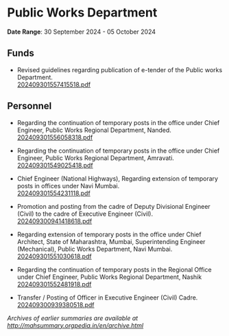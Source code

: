 # Public Works Department

**Date Range**: 30 September 2024 - 05 October 2024


## Funds
- Revised guidelines regarding publication of e-tender of the Public works Department.\
  [202409301557415518.pdf](https://gr.maharashtra.gov.in/Site/Upload/Government%20Resolutions/English/202409301557415518.pdf)

## Personnel
- Regarding the continuation of temporary posts in the office under Chief Engineer, Public Works Regional Department, Nanded.\
  [202409301556058318.pdf](https://gr.maharashtra.gov.in/Site/Upload/Government%20Resolutions/English/202409301556058318.pdf)

- Regarding the continuation of temporary posts in the office under Chief Engineer, Public Works Regional Department, Amravati.\
  [202409301549025418.pdf](https://gr.maharashtra.gov.in/Site/Upload/Government%20Resolutions/English/202409301549025418.pdf)

- Chief Engineer (National Highways), Regarding extension of temporary posts in offices under Navi Mumbai.\
  [202409301554231118.pdf](https://gr.maharashtra.gov.in/Site/Upload/Government%20Resolutions/English/202409301554231118.pdf)

- Promotion and posting from the cadre of Deputy Divisional Engineer (Civil) to the cadre of Executive Engineer (Civil).\
  [202409300941418618.pdf](https://gr.maharashtra.gov.in/Site/Upload/Government%20Resolutions/English/202409300941418618....pdf)

- Regarding extension of temporary posts in the office under Chief Architect, State of Maharashtra, Mumbai, Superintending Engineer (Mechanical), Public Works Department, Navi Mumbai.\
  [202409301551030618.pdf](https://gr.maharashtra.gov.in/Site/Upload/Government%20Resolutions/English/202409301551030618.pdf)

- Regarding the continuation of temporary posts in the Regional Office under Chief Engineer, Public Works Regional Department, Nashik\
  [202409301552481918.pdf](https://gr.maharashtra.gov.in/Site/Upload/Government%20Resolutions/English/202409301552481918.pdf)

- Transfer / Posting of Officer in Executive Engineer (Civil) Cadre.\
  [202409300939380518.pdf](https://gr.maharashtra.gov.in/Site/Upload/Government%20Resolutions/English/202409300939380518.pdf)


*Archives of earlier summaries are available at http://mahsummary.orgpedia.in/en/archive.html*